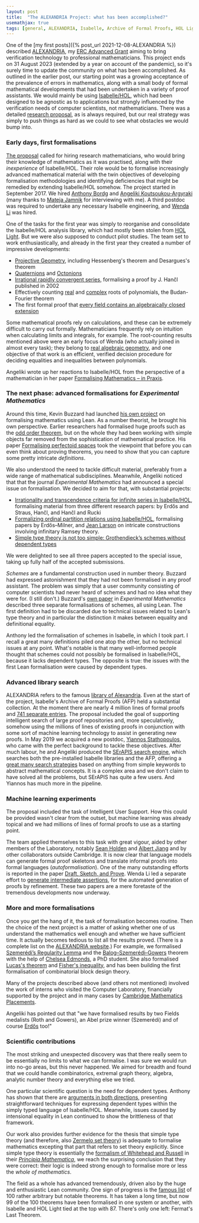 ```yaml
---
layout: post
title:  "The ALEXANDRIA Project: what has been accomplished?"
usemathjax: true 
tags: [general, ALEXANDRIA, Isabelle, Archive of Formal Proofs, HOL Light, Principia Mathematica]
---
```


One of the [my first posts]({% post_url 2021-12-08-ALEXANDRIA %})
described [ALEXANDRIA](https://www.cl.cam.ac.uk/~lp15/Grants/Alexandria/),
my [ERC Advanced Grant](https://cordis.europa.eu/project/id/742178) aiming to bring verification technology to professional mathematicians.
This project ends on 31 August 2023 (extended by a year on account of the pandemic),
so it's surely time to update the community on what has been accomplished.
As outlined in the earlier post, our starting point was a growing acceptance
of the prevalence of errors in mathematics, 
along with a small body of formal mathematical developments
that had been undertaken in a variety of proof assistants.
We would mainly be using [Isabelle/HOL](https://isabelle.in.tum.de), which had been
designed to be agnostic as to applications but strongly influenced
by the verification needs of computer scientists, not mathematicians.
There was a detailed [research proposal](https://www.cl.cam.ac.uk/%7Elp15/Grants/Alexandria/Part-B2.pdf), as is always required,
but our real strategy was simply to push things as hard as we could
to see what obstacles we would bump into.

### Early days, first formalisations

[The proposal](https://www.cl.cam.ac.uk/~lp15/Grants/Alexandria/Part-B2.pdf) 
called for hiring research mathematicians, who would bring
their knowledge of mathematics as it was practised,
along with their *inexperience* of Isabelle/HOL. Their role would be
to formalise increasingly advanced mathematical material with the twin objectives of
developing formalisation methodologies and identifying deficiencies that might be remedied
by extending Isabelle/HOL somehow. The project started in September 2017.
We hired [Anthony Bordg](https://sites.google.com/site/anthonybordg/) 
and [Angeliki Koutsoukou-Argyraki](https://www.cl.cam.ac.uk/~ak2110/) 
(many thanks to [Mateja Jamnik](https://www.cl.cam.ac.uk/~mj201/) for interviewing with me).
A third postdoc was required to undertake any necessary Isabelle engineering,
and [Wenda Li](https://www.cst.cam.ac.uk/people/wl302) was hired.

One of the tasks for the first year was simply to reorganise and consolidate
the Isabelle/HOL analysis library, which had mostly been stolen from [HOL Light](https://www.cl.cam.ac.uk/~jrh13/hol-light).
But we were also supposed to conduct pilot studies.
The team set to work enthusiastically, and already in the first year
they created a number of impressive developments:
* [Projective Geometry](https://www.isa-afp.org/entries/Projective_Geometry.html), including Hessenberg's theorem and Desargues's theorem
* [Quaternions](https://www.isa-afp.org/entries/Quaternions.html) and [Octonions](https://www.isa-afp.org/entries/Octonions.html)
* [Irrational rapidly convergent series](https://www.isa-afp.org/entries/Irrationality_J_Hancl.html), formalising a proof by J. Hančl published in 2002
* Effectively counting [real](https://www.isa-afp.org/entries/Budan_Fourier.html) and [complex](https://www.isa-afp.org/entries/Count_Complex_Roots.html) roots of polynomials, the Budan-Fourier theorem
* The first formal proof that [every field contains an algebraically closed extension](https://rdcu.be/cIK3W)

Some mathematical proofs rely on calculations, and these can be extremely difficult
to carry out formally. Mathematicians frequently rely on intuition
when calculating limits and integrals, for example.
The root-counting results mentioned above were an early focus of Wenda
(who actually joined in almost every task);
they belong to
[real algebraic geometry](https://en.wikipedia.org/wiki/Real_algebraic_geometry),
and one objective of that work is an efficient, verified decision procedure for deciding
equalities and inequalities between polynomials.

Angeliki wrote up her reactions to Isabelle/HOL from the perspective of a mathematician in her paper [Formalising Mathematics – in Praxis](https://link.springer.com/article/10.1365/s13291-020-00221-1).

### The next phase: advanced formalisations for *Experimental Mathematics*
 
Around this time, Kevin Buzzard had launched 
[his own project](https://xenaproject.wordpress.com) on formalising mathematics
using Lean. As a number theorist, he brought his own perspective.
Earlier researchers had formalised huge proofs such as the
[odd order theorem](https://inria.hal.science/hal-00816699/document), 
but on the whole they had been working
with simple objects far removed from the sophistication of mathematical practice.
His paper [Formalising perfectoid spaces](https://arxiv.org/abs/1910.12320)
took the viewpoint that before you can even think about proving theorems,
you need to show that you can capture some pretty intricate *definitions*.

We also understood the need to tackle difficult material, preferably from a wide range
of mathematical subdisciplines. Meanwhile, Angeliki noticed that that the journal
*Experimental Mathematics* had announced a special issue on formalisation. We decided to aim for that, with substantial projects:
 
* [Irrationality and transcendence criteria for infinite series in Isabelle/HOL](https://doi.org/10.1080/10586458.2021.1980465), formalising material from three different research papers: by Erdős and Straus, Hančl, and Hančl and Rucki
* [Formalizing ordinal partition relations using Isabelle/HOL](https://doi.org/10.1080/10586458.2021.1980464), formalising papers by Erdős–Milner, and [Jean Larson](https://people.clas.ufl.edu/jal/) on intricate constructions involving infinitary Ramsey theory.
* [Simple type theory is not too simple: Grothendieck’s schemes without dependent types](https://doi.org/10.1080/10586458.2022.2062073)

We were delighted to see all three papers accepted to the special issue,
taking up fully half of the accepted submissions.

*Schemes* are a fundamental construction used in number theory.
Buzzard had expressed astonishment that they had not been formalised
in any proof assistant. The problem was simply that a user community 
consisting of computer scientists had never heard of schemes 
and had no idea what they were for. (I still don't.)
Buzzard's [own paper](https://doi.org/10.1080/10586458.2021.1983489) 
in *Experimental Mathematics* described three separate
formalisations of schemes, all using Lean. The first definition had to be discarded
due to technical issues related to Lean's type theory and in particular
the distinction it makes between equality and definitional equality.

Anthony led the formalisation of schemes in Isabelle, in which I took part.
I recall a great many definitions piled one atop the other,
but no technical issues at any point. What's notable is that many well-informed people thought
that schemes could not possibly be formalised in Isabelle/HOL, 
because it lacks dependent types.
The opposite is true: the issues with the first Lean formalisation
were caused by dependent types.

### Advanced library search

ALEXANDRIA refers to the famous 
[library of Alexandria](https://en.wikipedia.org/wiki/Library_of_Alexandria).
Even at the start of the project, Isabelle's Archive of Formal Proofs (AFP)
held a substantial collection. At the moment there are nearly 4 million lines of formal proofs
and [741 separate entries](https://www.isa-afp.org/statistics/).
The proposal included the goal of supporting intelligent search of large proof repositories
and, more speculatively, somehow using the millions of lines of existing proofs
in conjunction with some sort of machine learning technology to assist in generating
new proofs.
In May 2019 we acquired a new postdoc, [Yiannos Stathopoulos](https://www.cl.cam.ac.uk/~yas23/),
who came with the perfect background to tackle these objectives.
After much labour, he and Angeliki produced the 
[SErAPIS search engine](https://behemoth.cl.cam.ac.uk/search/), which searches
both the pre-installed Isabelle libraries and the AFP, 
offering a [great many search strategies](https://www.researchgate.net/publication/341655872_SErAPIS_A_Concept-Oriented_Search_Engine_for_the_Isabelle_Libraries_Based_on_Natural_Language) 
based on anything from simple keywords
to abstract mathematical concepts. It is a complex area and we don't claim to have solved
all the problems, but SErAPIS has quite a few users.
And Yiannos has much more in the pipeline.
 
### Machine learning experiments

The proposal included the task of Intelligent User Support.
How this could be provided wasn't clear from the outset,
but machine learning was already topical and we had millions of lines
of formal proofs to use as a starting point.

The team applied themselves to this task with great vigour,
aided by other members of the Laboratory, 
notably [Sean Holden](https://www.cl.cam.ac.uk/~sbh11/)
and [Albert Jiang](https://albertqjiang.github.io) and by other collaborators outside Cambridge. It is now clear that language models can generate formal proof skeletons
and translate informal proofs into formal languages (*autoformalisation*).
One of the many outstanding efforts is reported in the paper
[Draft, Sketch, and Prove](https://arxiv.org/abs/2210.12283).
Wenda Li led a separate effort to [generate intermediate assertions](https://openreview.net/forum?id=Pzj6fzU6wkj),
for the automated generation of proofs by refinement.
These two papers are a mere foretaste of the tremendous developments now underway.

### More and more formalisations

Once you get the hang of it, the task of formalisation becomes routine.
Then the choice of the next project is a matter of asking whether one of us
understand the mathematics well enough and whether we have sufficient time.
It actually becomes tedious to list all the results proved.
(There is a complete list on the [ALEXANDRIA website](https://www.cl.cam.ac.uk/~lp15/Grants/Alexandria/).)
For example, we formalised [Szemerédi’s Regularity Lemma](https://doi.org/10.1007/s10817-022-09650-2) 
and the [Balog–Szemerédi–Gowers](https://doi.org/10.1145/3573105.3575680) theorem
with the help of [Chelsea Edmonds](https://www.cst.cam.ac.uk/people/cle47), a PhD student.
She also formalised [Lucas's theorem](https://files.sketis.net/Isabelle_Workshop_2020/Isabelle_2020_paper_10.pdf) 
and [Fisher's inequality](https://doi.org/10.4230/LIPIcs.ITP.2022.11),
and has been building the first formalisation
of combinatorial block design theory. 

Many of the projects described above (and others not mentioned) involved
the work of interns who visited the Computer Laboratory, financially supported by the project
and in many cases by [Cambridge Mathematics Placements](https://www.maths.cam.ac.uk/opportunities/careers-for-mathematicians/summer-research-mathematics/cambridge-mathematics-placements-cmp).

Angeliki has pointed out that "we have formalised results by two Fields medalists 
(Roth and Gowers), an Abel prize winner (Szemerédi) 
and of course [Erdős](https://doi.org/10.1016/j.apal.2023.103246) too!"

### Scientific contributions

The most striking and unexpected discovery was that there really seem to be
essentially no limits to what we can formalise.
I was sure we would run into no-go areas, but this never happened.
We aimed for breadth and found that we could handle combinatorics, extremal graph theory,
algebra, analytic number theory and everything else we tried.

One particular scientific question is the need for dependent types.
Anthony has shown that there are 
[arguments in both directions](https://doi.org/10.1145/3573105.3575679),
presenting straightforward techniques for expressing dependent types
within the simply typed language of Isabelle/HOL. 
Meanwhile, issues caused by intensional equality in Lean continued to show
the brittleness of that framework.

Our work also provides further evidence for the thesis that simple type theory
(and therefore, also [Zermelo set theory](https://en.wikipedia.org/wiki/Zermelo_set_theory)) is adequate to formalise mathematics
excepting that part that refers to set theory explicitly.
Since simple type theory is essentially the [formalism of
Whitehead and Russell](/papers/Russells-mathematical-logic.pdf) 
in their [*Principia Mathematica*](https://plato.stanford.edu/entries/principia-mathematica/),
we reach the surprising conclusion
that they were correct: their logic is indeed strong enough
to formalise more or less the *whole of mathematics*.

The field as a whole has advanced tremendously, driven also by the huge
and enthusiastic Lean community. One sign of progress is the
[famous list](https://www.cs.ru.nl/~freek/100/) of 100 rather arbitrary
but notable theorems. It has taken a long time, but now 99 of the 100 theorems
have been formalised in one system or another, with Isabelle and HOL Light
tied at the top with 87. There's only one left: Fermat's Last Theorem.
